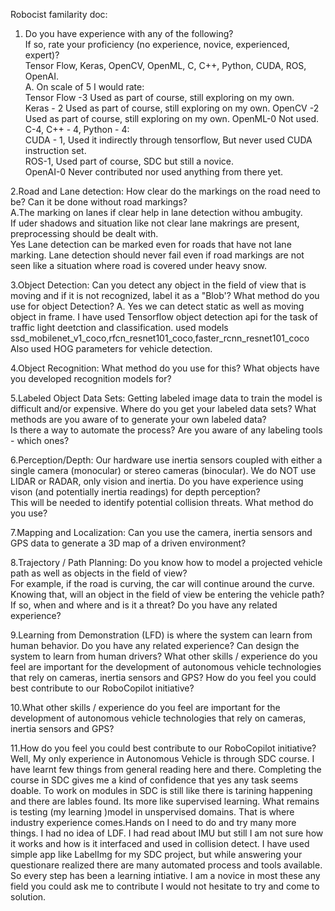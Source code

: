 Robocist familarity doc:  
1. Do you have experience with any of the following?  
If so, rate your proficiency (no experience, novice, experienced, expert)?  
Tensor Flow, Keras, OpenCV, OpenML, C, C++, Python, CUDA, ROS, OpenAI.   
A. On scale of 5 I would rate:  
Tensor Flow -3 Used as part of course, still exploring on my own.   
Keras - 2 Used as part of course, still exploring on my own. 
OpenCV -2 Used as part of course, still exploring on my own. 
OpenML-0 Not used.  
C-4, C++ - 4, Python - 4:  
CUDA - 1, Used it indirectly through tensorflow, But never used CUDA instruction set.  
ROS-1,  Used part of course, SDC but still a novice.  
OpenAI-0 Never contributed nor used anything from there yet.  
  
2.Road and Lane detection:  How clear do the markings on the road need to be?  Can it be done without road markings?  
A.The marking on lanes if clear help in lane detection withou ambugity.  
If uder shadows and situation like not clear lane makrings are present, preprocessing should be dealt with.  
Yes Lane detection can be marked even for roads that have not lane marking. 
Lane detection should never fail even if road markings are not seen like a situation where road is covered under heavy snow.  


3.Object Detection:  Can you detect any object in the field of view that is moving 
and if it is not recognized, label it as a "Blob'?  What method do you use for object Detection? 
A. Yes we can detect static as well as moving object in frame.
I have used Tensorflow object detection api for the task of traffic light deetction and classification.
used models ssd_mobilenet_v1_coco,rfcn_resnet101_coco,faster_rcnn_resnet101_coco  
Also used HOG parameters for vehicle detection.  


4.Object Recognition:  What method do you use for this?  What objects have you developed recognition models for? 

5.Labeled Object Data Sets: Getting labeled image data to train the model is difficult and/or expensive. 
Where do you get your labeled data sets?  What methods are you aware of to generate your own labeled data?  
Is there a way to automate the process?  Are you aware of any labeling tools - which ones?  


6.Perception/Depth:  Our hardware use inertia sensors coupled with either a single camera (monocular) 
or stereo cameras (binocular). We do NOT use LIDAR or RADAR, only vision and inertia. 
Do you have experience using vison (and potentially inertia readings) for depth perception?  
This will be needed to identify potential collision threats.  What method do you use?

7.Mapping and Localization:  Can you use the camera, inertia sensors and GPS data to generate a 3D map of a driven environment?

8.Trajectory / Path Planning: Do you know how to model a projected vehicle path as well as objects in the field of view?  
For example, if the road is curving, the car will continue around the curve. 
Knowing that, will an object in the field of view be entering the vehicle path? 
If so, when and where and is it a threat?  Do you have any related experience?


9.Learning from Demonstration (LFD) is where the system can learn from human behavior.  Do you have any related experience? Can design the system to learn from human drivers?
What other skills / experience do you feel are important for the development of autonomous vehicle technologies that rely on cameras, inertia sensors and GPS? 
How do you feel you could best contribute to our RoboCopilot initiative?

10.What other skills / experience do you feel are important for the development of autonomous 
vehicle technologies that rely on cameras, inertia sensors and GPS?  

11.How do you feel you could best contribute to our RoboCopilot initiative? 
Well, My only experience in Autonomous Vehicle is through SDC course. I have learnt few things from general reading here and there. Completing the course in SDC gives me a kind of confidence that yes any task seems doable. To work on modules in SDC is still like there is tarining happening and there are lables found. Its more like supervised learning. What remains is testing (my learning )model in unspervised domains. That is where industry experience comes.Hands on I need to do and try many more things.  I had no idea of LDF. I had read about IMU but still I am not sure how it works and how is it interfaced and used in collision detect. I have used simple app like LabelImg for my SDC project, but while answering your questionare realized there are many automated process and tools available. So every step has been a learning intiative. I am a novice in most these any field you could ask me to contribute I would not hesitate to try and come to solution.
